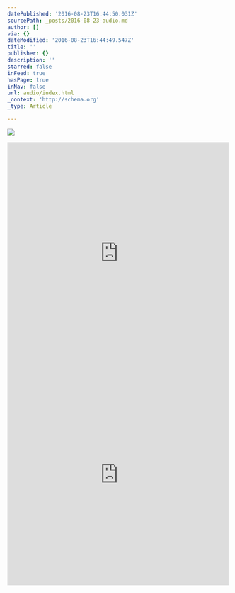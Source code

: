 ```yaml
---
datePublished: '2016-08-23T16:44:50.031Z'
sourcePath: _posts/2016-08-23-audio.md
author: []
via: {}
dateModified: '2016-08-23T16:44:49.547Z'
title: ''
publisher: {}
description: ''
starred: false
inFeed: true
hasPage: true
inNav: false
url: audio/index.html
_context: 'http://schema.org'
_type: Article

---
```

![](https://the-grid-user-content.s3-us-west-2.amazonaws.com/2fef93b5-3f4a-4858-b272-20134ae62591.jpg)

<iframe src="https://cdn.embedly.com/widgets/media.html?src=https%3A%2F%2Fw.soundcloud.com%2Fplayer%2F%3Fvisual%3Dtrue%26url%3Dhttp%253A%252F%252Fapi.soundcloud.com%252Ftracks%252F181356357%26show_artwork%3Dtrue&amp;url=https%3A%2F%2Fsoundcloud.com%2Falexmelcher%2Fifyoureallytry&amp;image=http%3A%2F%2Fi1.sndcdn.com%2Fartworks-000100132807-00u354-t500x500.jpg&amp;key=b7d04c9b404c499eba89ee7072e1c4f7&amp;type=text%2Fhtml&amp;schema=soundcloud" width="500" height="500" scrolling="no" frameborder="0" allowfullscreen="" style=""></iframe>

<iframe src="https://cdn.embedly.com/widgets/media.html?src=https%3A%2F%2Fw.soundcloud.com%2Fplayer%2F%3Fvisual%3Dtrue%26url%3Dhttp%253A%252F%252Fapi.soundcloud.com%252Ftracks%252F181356357%26show_artwork%3Dtrue&amp;url=https%3A%2F%2Fsoundcloud.com%2Falexmelcher%2Fifyoureallytry&amp;image=http%3A%2F%2Fi1.sndcdn.com%2Fartworks-000100132807-00u354-t500x500.jpg&amp;key=b7d04c9b404c499eba89ee7072e1c4f7&amp;type=text%2Fhtml&amp;schema=soundcloud" width="500" height="500" scrolling="no" frameborder="0" allowfullscreen="" style=""></iframe>
